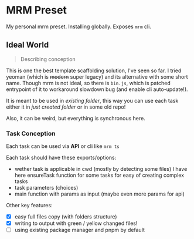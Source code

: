 # MRM Preset

My personal mrm preset. Installing globally. Exposes `mrm` cli.

## Ideal World

> Describing conception

This is one the best template scaffolding solution, I've seen so far. I tried yeoman (which is ~~modern~~ super legacy) and its alternative with some short name. Though mrm is not ideal, so there is `bin.js`, which is patched entrypoint of it to workaround slowdown bug (and enable cli auto-update!).

It is meant to be used in _existing folder_, this way you can use each task either it in _just created folder_ or in some old repo!

Also, it can be weird, but everything is synchronous here.

### Task Conception

Each task can be used via **API** or cli like `mrm ts`

Each task should have these exports/options:

-   wether task is applicable in cwd (mostly by detecting some files) I have here ensureTask function for some tasks for easy of creating complex tasks
-   task parameters (choices)
-   main function with params as input (maybe even more params for api)

Other key features:

-   [x] easy full files copy (with folders structure)
-   [x] writing to output with green / yellow changed files!
-   [ ] using existing package manager and pnpm by default
